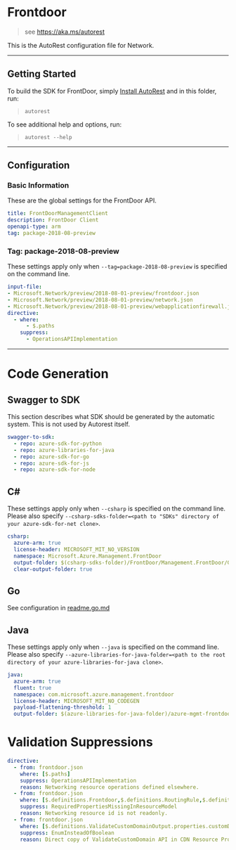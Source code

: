 # Frontdoor

> see https://aka.ms/autorest

This is the AutoRest configuration file for Network.



---
## Getting Started
To build the SDK for FrontDoor, simply [Install AutoRest](https://aka.ms/autorest/install) and in this folder, run:

> `autorest`

To see additional help and options, run:

> `autorest --help`
---

## Configuration



### Basic Information
These are the global settings for the FrontDoor API.

``` yaml
title: FrontDoorManagementClient
description: FrontDoor Client
openapi-type: arm
tag: package-2018-08-preview
```

### Tag: package-2018-08-preview

These settings apply only when `--tag=package-2018-08-preview` is specified on the command line.

``` yaml $(tag) == 'package-2018-08-preview'
input-file:
- Microsoft.Network/preview/2018-08-01-preview/frontdoor.json
- Microsoft.Network/preview/2018-08-01-preview/network.json
- Microsoft.Network/preview/2018-08-01-preview/webapplicationfirewall.json
directive:
  - where:
      - $.paths
    suppress:
      - OperationsAPIImplementation
```

---
# Code Generation


## Swagger to SDK

This section describes what SDK should be generated by the automatic system.
This is not used by Autorest itself.

``` yaml $(swagger-to-sdk)
swagger-to-sdk:
  - repo: azure-sdk-for-python
  - repo: azure-libraries-for-java
  - repo: azure-sdk-for-go
  - repo: azure-sdk-for-js
  - repo: azure-sdk-for-node
```


## C#

These settings apply only when `--csharp` is specified on the command line.
Please also specify `--csharp-sdks-folder=<path to "SDKs" directory of your azure-sdk-for-net clone>`.

``` yaml $(csharp)
csharp:
  azure-arm: true
  license-header: MICROSOFT_MIT_NO_VERSION
  namespace: Microsoft.Azure.Management.FrontDoor
  output-folder: $(csharp-sdks-folder)/FrontDoor/Management.FrontDoor/Generated
  clear-output-folder: true
```

## Go

See configuration in [readme.go.md](./readme.go.md)

## Java

These settings apply only when `--java` is specified on the command line.
Please also specify `--azure-libraries-for-java-folder=<path to the root directory of your azure-libraries-for-java clone>`.

``` yaml $(java)
java:
  azure-arm: true
  fluent: true
  namespace: com.microsoft.azure.management.frontdoor
  license-header: MICROSOFT_MIT_NO_CODEGEN
  payload-flattening-threshold: 1
  output-folder: $(azure-libraries-for-java-folder)/azure-mgmt-frontdoor
```

# Validation Suppressions

``` yaml $(azure-validator)
directive:
  - from: frontdoor.json
    where: [$.paths]
    suppress: OperationsAPIImplementation
    reason: Networking resource operations defined elsewhere.
  - from: frontdoor.json
    where: [$.definitions.Frontdoor,$.definitions.RoutingRule,$.definitions.FrontendEndpoint,$.definitions.BackendPool,$.definitions.LoadBalancingSettingsModel,$.definitions.HealthProbeSettingsModel]
    suppress: RequiredPropertiesMissingInResourceModel
    reason: Networking resource id is not readonly.
  - from: frontdoor.json
    where: [$.definitions.ValidateCustomDomainOutput.properties.customDomainValidated]
    suppress: EnumInsteadOfBoolean
    reason: Direct copy of ValidateCustomDomain API in CDN Resource Provider.
```
